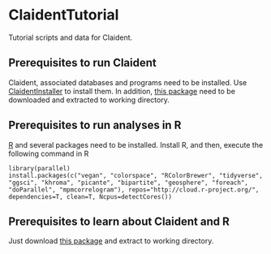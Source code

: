 # ClaidentTutorial

Tutorial scripts and data for Claident.

## Prerequisites to run Claident

Claident, associated databases and programs need to be installed.
Use [ClaidentInstaller](https://github.com/astanabe/ClaidentInstaller) to install them.
In addition, [this package](https://github.com/astanabe/ClaidentInstaller/archive/master.zip) need to be downloaded and extracted to working directory.

## Prerequisites to run analyses in R

[R](https://cran.r-project.org/) and several packages need to be installed.
Install R, and then, execute the following command in R

```
library(parallel)
install.packages(c("vegan", "colorspace", "RColorBrewer", "tidyverse", "ggsci", "khroma", "picante", "bipartite", "geosphere", "foreach", "doParallel", "mpmcorrelogram"), repos="http://cloud.r-project.org/", dependencies=T, clean=T, Ncpus=detectCores())
```

## Prerequisites to learn about Claident and R

Just download [this package](https://github.com/astanabe/ClaidentInstaller/archive/master.zip) and extract to working directory.
